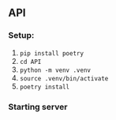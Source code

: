 ## API

### Setup:

1. `pip install poetry`
2. `cd API`
3. `python -m venv .venv`
4. `source .venv/bin/activate`
5. `poetry install`

### Starting server
